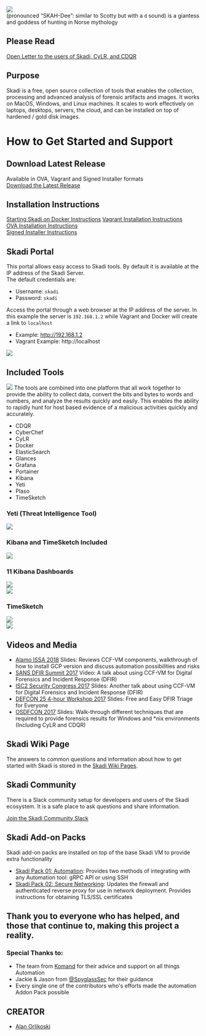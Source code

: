 
![](/objects/images/skadi_header.jpg?)  
(pronounced “SKAH-Dee”: similar to Scotty but with a `d` sound) is a giantess and goddess of hunting in Norse mythology  

## Please Read
[Open Letter to the users of Skadi, CyLR, and CDQR](https://docs.google.com/document/d/1L6CBvFd7d1Qf4IxSJSdkKMTdbBuWzSzUM3u_h5ZCegY/edit?usp=sharing)

## Purpose
Skadi is a free, open source collection of tools that enables the collection, processing and advanced analysis of forensic artifacts and images. It works on MacOS, Windows, and Linux machines. It scales to work effectively on laptops, desktops, servers, the cloud, and can be installed on top of hardened / gold disk images.   

# How to Get Started and Support
## Download Latest Release
Available in OVA, Vagrant and Signed Installer formats  
[Download the Latest Release](https://github.com/orlikoski/Skadi/releases/latest)  
## Installation Instructions
[Starting Skadi on Docker Instructions](https://github.com/orlikoski/Skadi/wiki/Docker-Skadi-Starting)
[Vagrant Installation Instructions](https://github.com/orlikoski/Skadi/wiki/Installation-with-Vagrant-Instructions)  
[OVA Installation Instructions](https://github.com/orlikoski/Skadi/wiki/Installation:-Importing-OVA)  
[Signed Installer Instructions](https://github.com/orlikoski/Skadi/wiki/Installation:-OpenSSL-Signed-Installation-Guide)  

## Skadi Portal
This portal allows easy access to Skadi tools. By default it is available at the IP address of the Skadi Server.  
The default credentials are:  
- Username: `skadi`  
- Password: `skadi`  

Access the portal through a web browser at the IP address of the server. In this example the server is `192.168.1.2` while Vagrant and Docker will create a link to `localhost`  
- Example: http://192.168.1.2  
- Vagrant Example: http://localhost  

![](/objects/images/skadi_portal.png?)

## Included Tools
![](/objects/images/skadi_tools.jpg?)
The tools are combined into one platform that all work together to provide the ability to collect data, convert the bits and bytes to words and numbers, and analyze the results quickly and easily. This enables the ability to rapidly hunt for host based evidence of a malicious activities quickly and accurately.  
 - CDQR  
 - CyberChef
 - CyLR  
 - Docker  
 - ElasticSearch
 - Glances
 - Grafana
 - Portainer
 - Kibana
 - Yeti
 - Plaso  
 - TimeSketch

### Yeti (Threat Intelligence Tool)
  ![](/objects/images/yeti_shot01.jpg?)

### Kibana and TimeSketch Included
  ![](/objects/images/desk_tools.jpg?)  

### 11 Kibana Dashboards  
  ![](/objects/images/kib_dash01.JPG?)  
  ![](/objects/images/kib_dash02.JPG?)  

### TimeSketch
  ![](/objects/images/ts_shot02.JPG?)  
  ![](/objects/images/ts_shot01.JPG?)  

## Videos and Media
*  [Alamo ISSA 2018](https://docs.google.com/presentation/d/1Rl_wF9mUDOkPlbHiWAt-hOiJ-_X8WzTsRfgyYQi9t6M/edit?usp=sharing) Slides: Reviews CCF-VM components, walkthrough of how to install GCP version and discuss automation possibilities and risks
*  [SANS DFIR Summit 2017](https://www.youtube.com/watch?v=f5B4bngftP8) Video: A talk about using CCF-VM for Digital Forensics and Incident Response (DFIR)
*  [ISC2 Security Congress 2017](https://drive.google.com/file/d/0B5z7g7P2BWJAckUxbUJWVVZzNDQ/view?usp=sharing) Slides: Another talk about using CCF-VM for Digital Forensics and Incident Response (DFIR)
*  [DEFCON 25 4-hour Workshop 2017](https://media.defcon.org/DEF%20CON%2025/DEF%20CON%2025%20workshops/DEF%20CON%2025%20-%20Workshop-Alan-Orlikoski-and-Dan-M-Free-and-Easy-DFIR-Triage-for-Everyone.pdf) Slides: Free and Easy DFIR Triage for Everyone
*  [OSDFCON 2017](http://www.osdfcon.org/presentations/2017/Asif-Matadar_Rapid-Incident-Response.pdf) Slides: Walk-through different techniques that are required to provide forensics results for Windows and *nix environments (Including CyLR and CDQR)


## Skadi Wiki Page
The answers to common questions and information about how to get started with Skadi is stored in the [Skadi Wiki Pages](https://github.com/orlikoski/skadi/wiki).

## Skadi Community
There is a Slack community setup for developers and users of the Skadi ecosystem. It is a safe place to ask questions and share information.  

[Join the Skadi Community Slack](http://skadicommunity.herokuapp.com/)


## Skadi Add-on Packs  
Skadi add-on packs are installed on top of the base Skadi VM to provide extra functionality  
*  [Skadi Pack 01: Automation](https://github.com/orlikoski/Skadi/wiki/Skadi-Pack-01:-Automation): Provides two methods of integrating with any Automation tool: gRPC API or using SSH  
*  [Skadi Pack 02: Secure Networking](https://github.com/orlikoski/Skadi/wiki/Skadi-Pack-02:-Secure-Networking): Updates the firewall and authenticated reverse proxy for use in network deployment. Provides instructions for obtaining TLS/SSL certificates  


## Thank you to everyone who has helped, and those that continue to, making this project a reality.

### Special Thanks to:
 - The team from [Komand](https://www.komand.com/) for their advice and support on all things Automation
 - Jackie & Jason from [@SpyglassSec](https://twitter.com/SpyglassSec) for their guidance
 - Every single one of the contributors who's efforts made the automation Addon Pack possible  

## CREATOR  
* [Alan Orlikoski](https://github.com/orlikoski)
